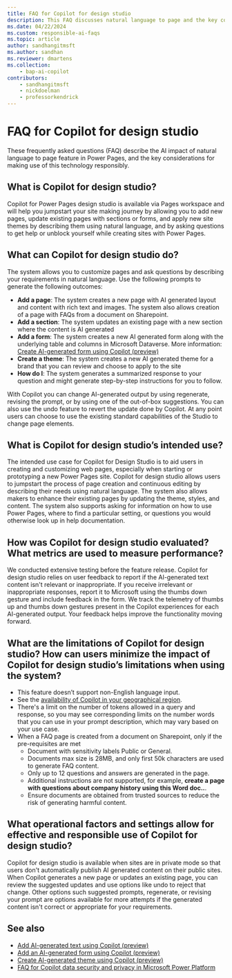 ```yaml
---
title: FAQ for Copilot for design studio
description: This FAQ discusses natural language to page and the key considerations for making use of this technology responsibly.
ms.date: 04/22/2024
ms.custom: responsible-ai-faqs
ms.topic: article
author: sandhangitmsft
ms.author: sandhan
ms.reviewer: dmartens
ms.collection: 
    - bap-ai-copilot
contributors:
    - sandhangitmsft
    - nickdoelman
    - professorkendrick
---
```


# FAQ for Copilot for design studio

These frequently asked questions (FAQ) describe the AI impact of natural language to page feature in Power Pages, and the key considerations for making use of this technology responsibly.

## What is Copilot for design studio?

Copilot for Power Pages design studio is available via Pages workspace and will help you jumpstart your site making journey by allowing you to add new pages, update existing pages with sections or forms, and apply new site themes by describing them using natural language, and by asking questions to get help or unblock yourself while creating sites with Power Pages.

## What can Copilot for design studio do? 

The system allows you to customize pages and ask questions by describing your requirements in natural language. Use the following prompts to generate the following outcomes:

- **Add a page**: The system creates a new page with AI generated layout and content with rich text and images. The system also allows creation of a page with FAQs from a document on Sharepoint. 
- **Add a section**: The system updates an existing page with a new section where the content is AI generated
- **Add a form**: The system creates a new AI generated form along with the underlying table and columns in Microsoft Dataverse. More information: [Create AI-generated form using Copilot (preview)](getting-started/add-form-copilot.md)
- **Create a theme**: The system creates a new AI generated theme for a brand that you can review and choose to apply to the site
- **How do I**: The system generates a summarized response to your question and might generate step-by-step instructions for you to follow.

With Copilot you can change AI-generated output by using regenerate, revising the prompt, or by using one of the out-of-box suggestions. You can also use the undo feature to revert the update done by Copilot. At any point users can choose to use the existing standard capabilities of the Studio to change page elements.

## What is Copilot for design studio’s intended use?

The intended use case for Copilot for Design Studio is to aid users in creating and customizing web pages, especially when starting or prototyping a new Power Pages site. Copilot for design studio allows users to jumpstart the process of page creation and continuous editing by describing their needs using natural language. The system also allows makers to enhance their existing pages by updating the theme, styles, and content. The system also supports asking for information on how to use Power Pages, where to find a particular setting, or questions you would otherwise look up in help documentation.

## How was Copilot for design studio evaluated? What metrics are used to measure performance?

We conducted extensive testing before the feature release. Copilot for design studio relies on user feedback to report if the AI-generated text content isn't relevant or inappropriate. If you receive irrelevant or inappropriate responses, report it to Microsoft using the thumbs down gesture and include feedback in the form. We track the telemetry of thumbs up and thumbs down gestures present in the Copilot experiences for each AI-generated output. Your feedback helps improve the functionality moving forward.

## What are the limitations of Copilot for design studio? How can users minimize the impact of Copilot for design studio’s limitations when using the system?

- This feature doesn’t support non-English language input.
- See the [availability of Copilot in your geographical region](/power-platform/admin/geographical-availability-copilot).
- There's a limit on the number of tokens allowed in a query and response, so you may see corresponding limits on the number words that you can use in your prompt description, which may vary based on your use case.
- When a FAQ page is created from a document on Sharepoint, only if the pre-requisites are met
    - Document with sensitivity labels Public or General. 
    - Documents max size is 28MB, and only first 50k characters are used to generate FAQ content.
    - Only up to 12 questions and answers are generated in the page.
    - Additional instructions are not supported, for example, **create a page with questions about company history using this Word doc..**.
    - Ensure documents are obtained from trusted sources to reduce the risk of generating harmful content.

## What operational factors and settings allow for effective and responsible use of Copilot for design studio?

Copilot for design studio is available when sites are in private mode so that users don't automatically publish AI generated content on their public sites. When Copilot generates a new page or updates an existing page, you can review the suggested updates and use options like undo to reject that change. Other options such suggested prompts, regenerate, or revising your prompt are options available for more attempts if the generated content isn't correct or appropriate for your requirements.

## See also

- [Add AI-generated text using Copilot (preview)](getting-started/add-text-copilot.md)
- [Add an AI-generated form using Copilot (preview)](getting-started/add-form-copilot.md)
- [Create AI-generated theme using Copilot (preview)](getting-started/theme-copilot.md)
- [FAQ for Copilot data security and privacy in Microsoft Power Platform](/power-platform/faqs-copilot-data-security-privacy/)
